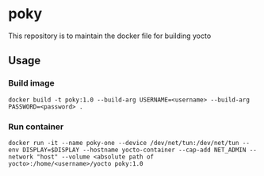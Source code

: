 # poky

This repository is to maintain the docker file for building yocto

## Usage
### Build image

    docker build -t poky:1.0 --build-arg USERNAME=<username> --build-arg PASSWORD=<password> .

### Run container

    docker run -it --name poky-one --device /dev/net/tun:/dev/net/tun --env DISPLAY=$DISPLAY --hostname yocto-container --cap-add NET_ADMIN --network "host" --volume <absolute path of yocto>:/home/<username>/yocto poky:1.0

